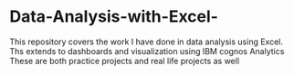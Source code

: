 # Data-Analysis-with-Excel-
This repository covers the work I have done in data analysis using Excel.
Ths extends to dashboards and visualization using IBM cognos Analytics
These are both practice projects and real life projects as well
